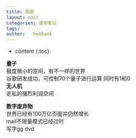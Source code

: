 ```yaml
---
title: 探索
layout: post
categories: 读书笔记
tags:
author:   hebbank
---
```

* content
{:toc}

**量子**  
极度微小的空间，有不一样的世界  
谷歌研发成功，可控制70个量子进行运算  同时有1和0  
**无人机**   
走私的强烈利润空间   


**数字废弃物**  
世界已经有100万亿页面并仍然增长  
mail不限量模式已经过时  
写字gg
dvd
